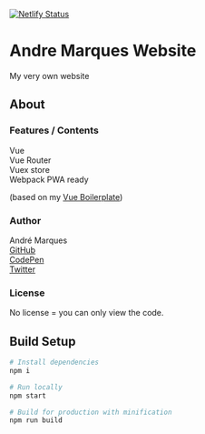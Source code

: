 ﻿[![Netlify Status](https://api.netlify.com/api/v1/badges/5b19ee57-1711-4531-abd4-51daf946d92b/deploy-status)](https://andremarquesdev.netlify.com)

# Andre Marques Website
My very own website

## About

### Features / Contents

Vue  
Vue Router  
Vuex store  
Webpack
PWA ready

(based on my [Vue Boilerplate](https://github.com/AndreMarquesDev/VueBoilerplate))  

### Author

André Marques  
[GitHub](https://github.com/AndreMarquesDev)  
[CodePen](https://codepen.io/AndreMarquesDev)  
[Twitter](https://twitter.com/BazingaCS)

### License

No license = you can only view the code.

## Build Setup

```bash
# Install dependencies
npm i

# Run locally
npm start

# Build for production with minification
npm run build
```
